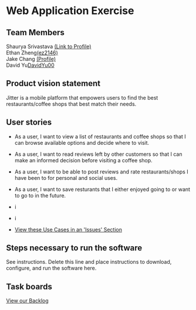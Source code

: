 # Web Application Exercise

## Team Members
Shaurya Srivastava [(Link to Profile)](https://github.com/shauryasr04)<br>
Ethan Zheng[(ez2146)](https://github.com/ez2146)<br>
Jake Chang [(Profile)](https://github.com/jakechang1284)<br>
David Yu[DavidYu00](https://github.com/DavidYu00) <br>

## Product vision statement

Jitter is a mobile platform that empowers users to find the best restaurants/coffee shops that best match their needs. 

## User stories 
* As a user, I want to view a list of restaurants and coffee shops so that I can browse available options and decide where to visit.
* As a user, I want to read reviews left by other customers so that I can make an informed decision before visiting a coffee shop.
* As a user, I want to be able to post reviews and rate restaurants/shops I have been to for personal and social uses.
* As a user, I want to save resturants that I either enjoyed going to or want to go to in the future.
* i
* i

* [View these Use Cases in an 'Issues' Section](https://github.com/software-students-spring2025/2-web-app-toast/issues)

## Steps necessary to run the software

See instructions. Delete this line and place instructions to download, configure, and run the software here.

## Task boards

[View our Backlog]([https://github.com/orgs/software-students-spring2025/projects/64](https://github.com/orgs/software-students-spring2025/projects/65/views/1))
